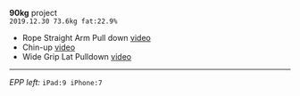 **90kg** project<br>
`2019.12.30 73.6kg fat:22.9%`<br>
- Rope Straight Arm Pull down [video](https://www.bilibili.com/video/av31533313/)
- Chin-up [video](https://www.youtube.com/watch?v=BI_OB-mNoAs)
- Wide Grip Lat Pulldown [video](https://www.youtube.com/watch?v=emt_UCTCUO4&t=1s)

---
*EPP left:* `iPad:9 iPhone:7`
